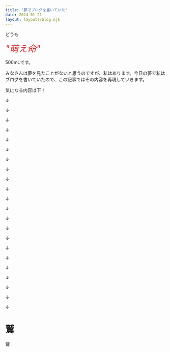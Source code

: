 ```yaml
---
title: "夢でブログを書いていた"
date: 2024-01-21
layout: layouts/blog.njk
---
```

<p>どうも</p>

<p><span style="color: #d32f2f"><em><span style="font-size: 200%">"萌え命"</span></em></span></p>

<p>500mLです。</p>

<p>みなさんは夢を見たことがないと思うのですが、私はあります。今日の夢で私はブログを書いていたので、この記事ではその内容を再現していきます。</p>

<p>気になる内容は下！</p>

<p>↓</p>

<p>↓</p>

<p>↓</p>

<p>↓</p>

<p>↓</p>

<p>↓</p>

<p>↓</p>

<p>↓</p>

<p>↓</p>

<p>↓</p>

<p>↓</p>

<p>↓</p>

<p>↓</p>

<p>↓</p>

<p>↓</p>

<p>↓</p>

<p>↓</p>

<p>↓</p>

<p>↓</p>

<p>↓</p>

<p>↓</p>

<p>↓</p>

<h1>鷲</h1>

<p>鷲</p>